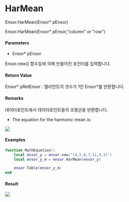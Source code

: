 # HarMean

Ensor.HarMean\(Ensor\* pEnsor\)

Ensor.HarMean\(Ensor\* pEnsor,"column" or "row"\)

#### Parameters

* Ensor\* pEnsor

Ensor.new\(\) 함수등에 의해 만들어진 포인터를 입력합니다.

#### Return Value

Ensor\* pRetEnsor : 엘리먼트의 갯수가 1인 Ensor\*를 반환합니다.

#### Remarks

데이터포인트에서 데이터포인트들의 조평균을 반환합니다.

* The equation for the harmonic mean is:

![](/StatisticsAPI/HarMeanFunc.png)

#### Examples

```lua
function MathEquation()
 	local ensor_y = ensor.new("{4,5,8,7,11,4,3}")
	local ensor_y_m = ensor.HarMean(ensor_y)

 	ensor.Table(ensor_y_m)
end
```

#### Result

![](/StatisticsAPI/HarMeanResult.png)

